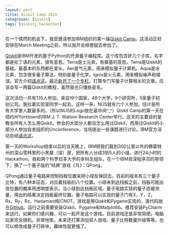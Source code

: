 ```yaml
---
layout: post
title: Qiskit Camp 2019
categroies: [qiskit]
tags: [qiskit, hackathon]
---
```


在一个偶然的机会下，我受邀请参加IBM组织的第一届[Qiskit Camp](https://medium.com/qiskit/recap-of-qiskit-camp-2019-4d95f07dd179)。这活动正好安排在March Meeting之前，所以我开会顺便就去参加了。

[Qiskit](https://qiskit.org/)是IBM开发的基于Python的开源量子编程库。这个库包含好几个子库，名字都是拉丁语的元素，很有意思。Terra是土元素，有奠基的意思。Terra是Qiskit的基础，最基本的东西都在里头。Aer是气元素，用来模拟量子计算机。Aqua是水元素，包含很多量子算法，特别是量子化学。Ignis是火元素，用来模拟噪声和错误。官方介绍[请点这](https://medium.com/qiskit/qiskit-and-its-fundamental-elements-bcd7ead80492)。最近[新开了一个专栏](https://zhuanlan.zhihu.com/quriosity)，打算专门写量子计算相关的文章。应该会写一两篇Qiskit的教程，虽然我也只懂些皮毛。

这次活动一共有135人参加，来自19个国家，48个大学，9个研究所，5家量子初创公司。我拉着实验室同学一起去。这样一来，NUS就有六个人参加，估计是所有大学里人数最多的。（所以NUS的Logo放在最中间^_^）Qiskit Camp的第一天在纽约州Yorktown的IBM J. T. Watson Research Center举行。这天的主要目的是教会所有人怎么用Qiskit。参会的大部分人都没怎么用过Qiskit，而用过Qiskit的小部分人参加自发组织的Unconference，当场提出一些课题进行讨论。IBM官方活动总结[请点这](https://medium.com/qiskit/recap-of-qiskit-camp-2019-4d95f07dd179)。

第一天的Workshop结束以后的当天晚上，IBM把我们载到300公里以外的佛蒙特州的深山雪林里的小黑屋（误）里，把所有人分成3到5人的小组，进行24小时的Hackathon。我和两个科罗拉多大学的本科生组队，在一个IBM资深程序员的带领下，搞了一个量子版的“经典”游戏《乓》：QPong。

QPong通过量子电路来控制挡板位置来把小球反弹回去。目前的版本有三个量子比特，有八种本征态，对应着挡板的八个位置。小球未到达挡板之前，挡板可能出现位置的概率用透明度表示。当小球到达挡板区域，量子电路实现的量子态被测量，得出的结果决定挡板最终位置。量子电路可以实现的量子门有X，Y，Z，Rx，Ry，Rz，Hadamard和CNOT。游戏是用Qiskit和Pygame实现的，源代码放在[Github](https://github.com/HuangJunye/QPong)。运行之前需要安装Qiskit、Pygame和Matplotlib。推荐安装PyCharm来运行。如果你们感兴趣，可以一起开发这个游戏。目前游戏还是非常简陋。电脑玩家完全随机，非常地笨。未来还打算添加双人游戏、量子比特数量升级等等。也可以修改成量子打砖块，趣味性就更强了。
